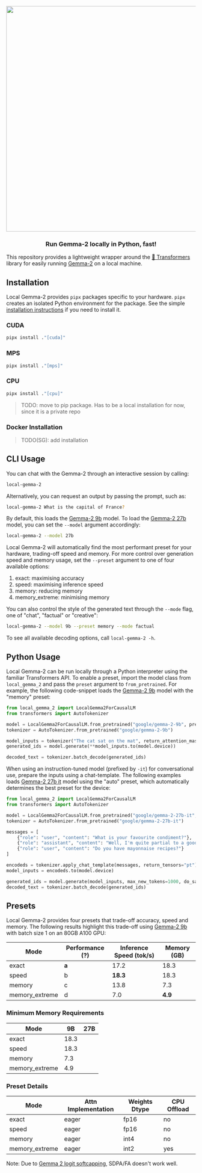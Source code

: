 <p align="center">
  <img src="https://huggingface.co/datasets/huggingface/documentation-images/resolve/main/local-gemma-2/local_gemma_2.png?raw=true" width="600"/>
</p>

<h3 align="center">
    <p>Run Gemma-2 locally in Python, fast!</p>
</h3>

This repository provides a lightweight wrapper around the [🤗 Transformers](https://github.com/huggingface/transformers)
library for easily running [Gemma-2](https://huggingface.co/blog/gemma2) on a local machine.

## Installation

Local Gemma-2 provides `pipx` packages specific to your hardware. `pipx` creates an isolated Python environment for the
package. See the simple [installation instructions](https://github.com/pypa/pipx?tab=readme-ov-file#install-pipx) if you need to install it.

### CUDA

```sh
pipx install ."[cuda]"
```

### MPS

```sh
pipx install ."[mps]"
```

### CPU

```sh
pipx install ."[cpu]"
```

> TODO: move to pip package. Has to be a local installation for now, since it is a private repo

<!---
```
pip install local-gemma-2
```
--->

### Docker Installation

> TODO(SG): add installation

## CLI Usage

You can chat with the Gemma-2 through an interactive session by calling:

```sh
local-gemma-2
```

Alternatively, you can request an output by passing the prompt, such as:

```sh
local-gemma-2 What is the capital of France?
```

By default, this loads the [Gemma-2 9b](https://huggingface.co/google/gemma-2-9b) model. To load the [Gemma-2 27b](https://huggingface.co/google/gemma-2-27b)
model, you can set the `--model` argument accordingly:

```sh
local-gemma-2 --model 27b
```

Local Gemma-2 will automatically find the most performant preset for your hardware, trading-off speed and memory. For more
control over generation speed and memory usage, set the `--preset` argument to one of four available options:
1. exact: maximising accuracy
2. speed: maximising inference speed
3. memory: reducing memory
4. memory_extreme: minimising memory

You can also control the style of the generated text through the `--mode` flag, one of "chat", "factual" or "creative":

```sh
local-gemma-2 --model 9b --preset memory --mode factual
```

To see all available decoding options, call `local-gemma-2 -h`.

## Python Usage

Local Gemma-2 can be run locally through a Python interpreter using the familiar Transformers API. To enable a preset,
import the model class from `local_gemma_2` and pass the `preset` argument to `from_pretrained`. For example, the
following code-snippet loads the [Gemma-2 9b](https://huggingface.co/google/gemma-2-9b) model with the "memory" preset:

```python
from local_gemma_2 import LocalGemma2ForCausalLM
from transformers import AutoTokenizer

model = LocalGemma2ForCausalLM.from_pretrained("google/gemma-2-9b", preset="memory")
tokenizer = AutoTokenizer.from_pretrained("google/gemma-2-9b")

model_inputs = tokenizer("The cat sat on the mat", return_attention_mask=True, return_tensors="pt")
generated_ids = model.generate(**model_inputs.to(model.device))

decoded_text = tokenizer.batch_decode(generated_ids)
```

When using an instruction-tuned model (prefixed by `-it`) for conversational use, prepare the inputs using a
chat-template. The following examples loads [Gemma-2 27b it](https://huggingface.co/google/gemma-2-27b-it) model
using the "auto" preset, which automatically determines the best preset for the device:

```python
from local_gemma_2 import LocalGemma2ForCausalLM
from transformers import AutoTokenizer

model = LocalGemma2ForCausalLM.from_pretrained("google/gemma-2-27b-it", preset="auto")
tokenizer = AutoTokenizer.from_pretrained("google/gemma-2-27b-it")

messages = [
    {"role": "user", "content": "What is your favourite condiment?"},
    {"role": "assistant", "content": "Well, I'm quite partial to a good squeeze of fresh lemon juice. It adds just the right amount of zesty flavour to whatever I'm cooking up in the kitchen!"},
    {"role": "user", "content": "Do you have mayonnaise recipes?"}
]

encodeds = tokenizer.apply_chat_template(messages, return_tensors="pt")
model_inputs = encodeds.to(model.device)

generated_ids = model.generate(model_inputs, max_new_tokens=1000, do_sample=True)
decoded_text = tokenizer.batch_decode(generated_ids)
```

## Presets

Local Gemma-2 provides four presets that trade-off accuracy, speed and memory. The following results highlight this
trade-off using [Gemma-2 9b](https://huggingface.co/google/gemma-2-9b) with batch size 1 on an 80GB A100 GPU:

| Mode           | Performance (?) | Inference Speed (tok/s) | Memory (GB) |
|----------------|-----------------|-------------------------|-------------|
| exact          | **a**           | 17.2                    | 18.3        |
| speed          | b               | **18.3**                | 18.3        |
| memory         | c               | 13.8                    | 7.3         |
| memory_extreme | d               | 7.0                     | **4.9**     |


### Minimum Memory Requirements

| Mode           | 9B   | 27B |
|----------------|------|-----|
| exact          | 18.3 |     |
| speed          | 18.3 |     |
| memory         | 7.3  |     |
| memory_extreme | 4.9  |     |

### Preset Details

| Mode           | Attn Implementation | Weights Dtype | CPU Offload |
|----------------|---------------------|---------------|-------------|
| exact          | eager               | fp16          | no          |
| speed          | eager               | fp16          | no          |
| memory         | eager               | int4          | no          |
| memory_extreme | eager               | int2          | yes         |

Note: Due to [Gemma 2 logit softcapping](https://huggingface.co/blog/gemma2#soft-capping-and-attention-implementations), SDPA/FA doesn't work well.

